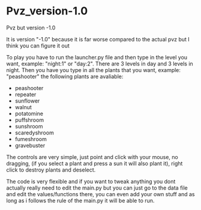 # Pvz_version-1.0
Pvz but version -1.0

It is version "-1.0" because it is far worse compared to the actual pvz but I think you can figure it out

To play you have to run the launcher.py file and then type in the level you want, example: "night:1" or "day:2". There are 3 levels in day and 3 levels in night. Then you have you type in all the plants that you want, example: "peashooter" the following plants are avaliable:

- peashooter
- repeater
- sunflower
- walnut
- potatomine
- puffshroom
- sunshroom
- scaredyshroom
- fumeshroom
- gravebuster

The controls are very simple, just point and click with your mouse, no dragging, (if you select a plant and press a sun it will also plant it), right click to destroy plants and deselect. 

The code is very flexible and if you want to tweak anything you dont actually really need to edit the main.py but you can just go to the data file and edit the values/functions there, you can even add your own stuff and as long as i follows the rule of the main.py it will be able to run.
